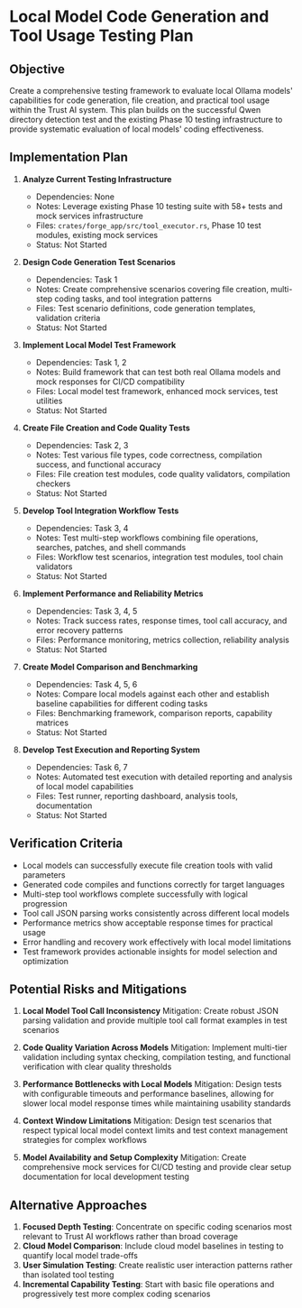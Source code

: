 # Local Model Code Generation and Tool Usage Testing Plan

## Objective
Create a comprehensive testing framework to evaluate local Ollama models' capabilities for code generation, file creation, and practical tool usage within the Trust AI system. This plan builds on the successful Qwen directory detection test and the existing Phase 10 testing infrastructure to provide systematic evaluation of local models' coding effectiveness.

## Implementation Plan

1. **Analyze Current Testing Infrastructure**
   - Dependencies: None
   - Notes: Leverage existing Phase 10 testing suite with 58+ tests and mock services infrastructure
   - Files: `crates/forge_app/src/tool_executor.rs`, Phase 10 test modules, existing mock services
   - Status: Not Started

2. **Design Code Generation Test Scenarios**
   - Dependencies: Task 1
   - Notes: Create comprehensive scenarios covering file creation, multi-step coding tasks, and tool integration patterns
   - Files: Test scenario definitions, code generation templates, validation criteria
   - Status: Not Started

3. **Implement Local Model Test Framework**
   - Dependencies: Task 1, 2
   - Notes: Build framework that can test both real Ollama models and mock responses for CI/CD compatibility
   - Files: Local model test framework, enhanced mock services, test utilities
   - Status: Not Started

4. **Create File Creation and Code Quality Tests**
   - Dependencies: Task 2, 3
   - Notes: Test various file types, code correctness, compilation success, and functional accuracy
   - Files: File creation test modules, code quality validators, compilation checkers
   - Status: Not Started

5. **Develop Tool Integration Workflow Tests**
   - Dependencies: Task 3, 4
   - Notes: Test multi-step workflows combining file operations, searches, patches, and shell commands
   - Files: Workflow test scenarios, integration test modules, tool chain validators
   - Status: Not Started

6. **Implement Performance and Reliability Metrics**
   - Dependencies: Task 3, 4, 5
   - Notes: Track success rates, response times, tool call accuracy, and error recovery patterns
   - Files: Performance monitoring, metrics collection, reliability analysis
   - Status: Not Started

7. **Create Model Comparison and Benchmarking**
   - Dependencies: Task 4, 5, 6
   - Notes: Compare local models against each other and establish baseline capabilities for different coding tasks
   - Files: Benchmarking framework, comparison reports, capability matrices
   - Status: Not Started

8. **Develop Test Execution and Reporting System**
   - Dependencies: Task 6, 7
   - Notes: Automated test execution with detailed reporting and analysis of local model capabilities
   - Files: Test runner, reporting dashboard, analysis tools, documentation
   - Status: Not Started

## Verification Criteria
- Local models can successfully execute file creation tools with valid parameters
- Generated code compiles and functions correctly for target languages
- Multi-step tool workflows complete successfully with logical progression
- Tool call JSON parsing works consistently across different local models
- Performance metrics show acceptable response times for practical usage
- Error handling and recovery work effectively with local model limitations
- Test framework provides actionable insights for model selection and optimization

## Potential Risks and Mitigations

1. **Local Model Tool Call Inconsistency**
   Mitigation: Create robust JSON parsing validation and provide multiple tool call format examples in test scenarios

2. **Code Quality Variation Across Models**
   Mitigation: Implement multi-tier validation including syntax checking, compilation testing, and functional verification with clear quality thresholds

3. **Performance Bottlenecks with Local Models**
   Mitigation: Design tests with configurable timeouts and performance baselines, allowing for slower local model response times while maintaining usability standards

4. **Context Window Limitations**
   Mitigation: Design test scenarios that respect typical local model context limits and test context management strategies for complex workflows

5. **Model Availability and Setup Complexity**
   Mitigation: Create comprehensive mock services for CI/CD testing and provide clear setup documentation for local development testing

## Alternative Approaches

1. **Focused Depth Testing**: Concentrate on specific coding scenarios most relevant to Trust AI workflows rather than broad coverage
2. **Cloud Model Comparison**: Include cloud model baselines in testing to quantify local model trade-offs
3. **User Simulation Testing**: Create realistic user interaction patterns rather than isolated tool testing
4. **Incremental Capability Testing**: Start with basic file operations and progressively test more complex coding scenarios